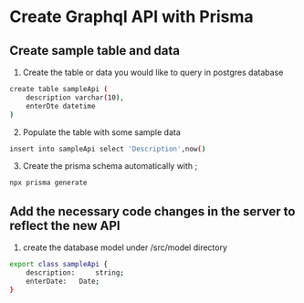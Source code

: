# Create Graphql API with Prisma
## Create sample table and data
1. Create the table or data you would like to query in postgres database
```bash
create table sampleApi (
    description varchar(10),
    enterDte datetime
)
``` 
2. Populate the table with some sample data

```bash
insert into sampleApi select 'Description',now()
``` 
3. Create the prisma schema automatically with ;
```bash
npx prisma generate
``` 

## Add the necessary code changes in the server to reflect the new API
1. create the database model under /src/model directory
```bash
export class sampleApi {
    description:     string;
    enterDate:   Date;
}
```
